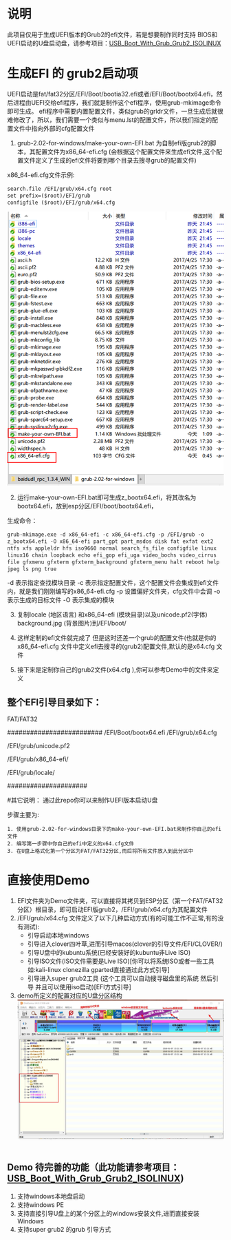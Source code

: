 # 说明
  此项目仅用于生成UEFI版本的Grub2的efi文件，若是想要制作同时支持 BIOS和UEFI启动的U盘启动盘，请参考项目：[USB_Boot_With_Grub_Grub2_ISOLINUX](https://github.com/beatfan/USB_Boot_With_Grub_Grub2_ISOLINUX.git)
  
  

# 生成EFI 的 grub2启动项

  UEFI启动是fat/fat32分区/EFI/Boot/bootia32.efi或者/EFI/Boot/bootx64.efi，然后进程由UEFI交给efi程序，我们就是制作这个efi程序，使用grub-mkimage命令即可生成。
 efi程序中需要内置配置文件，类似grub的grldr文件，一旦生成后就很难修改了，所以，我们需要一个类似与menu.lst的配置文件，所以我们指定的配置文件中指向外部的cfg配置文件

1. grub-2.02-for-windows/make-your-own-EFI.bat 为自制efi版grub2的脚本，其配置文件为x86_64-efi.cfg (会根据这个配置文件来生成efi文件,这个配置文件定义了生成的efi文件将要到哪个目录去搜寻grub的配置文件)

x86_64-efi.cfg文件示例:

```
search.file /EFI/grub/x64.cfg root  
set prefix=($root)/EFI/grub  
configfile ($root)/EFI/grub/x64.cfg  
```

![001][1]

2. 运行make-your-own-EFI.bat即可生成z_bootx64.efi，将其改名为bootx64.efi，放到esp分区/EFI/boot/bootx64.efi，

生成命令：
```
grub-mkimage.exe -d x86_64-efi -c x86_64-efi.cfg -p /EFI/grub -o z_bootx64.efi -O x86_64-efi part_gpt part_msdos disk fat exfat ext2 ntfs xfs appleldr hfs iso9660 normal search_fs_file configfile linux linux16 chain loopback echo efi_gop efi_uga video_bochs video_cirrus file gfxmenu gfxterm gfxterm_background gfxterm_menu halt reboot help jpeg ls png true 
```

-d 表示指定查找模块目录
-c 表示指定配置文件，这个配置文件会集成到efi文件内，就是我们刚刚编写的x86_64-efi.cfg
-p 设置偏好文件夹，cfg文件中会调
-o 表示生成的目标文件
-O 表示集成的模块

3. 复制locale (地区语言) 和x86_64-efi (模块目录)以及unicode.pf2(字体) background.jpg (背景图片)到/EFI/boot/

4. 这样定制的efi文件就完成了 但是这时还差一个grub的配置文件(也就是你的x86_64-efi.cfg 文件中定义efi去搜寻的(grub2)配置文件,默认的是x64.cfg 文件
5.  接下来是定制你自己的grub2文件(x64.cfg ),你可以参考Demo中的文件来定义

## 整个EFI引导目录如下：

FAT/FAT32

#########################
/EFI/Boot/bootx64.efi
/EFI/grub/x64.cfg

/EFI/grub/unicode.pf2

/EFI/grub/x86_64-efi/

/EFI/grub/locale/

#####################


#其它说明：
通过此repo你可以来制作UEFI版本启动U盘

  步骤主要为:
  
  	1. 使用grub-2.02-for-windows目录下的make-your-own-EFI.bat来制作你自己的efi文件
  	2. 编写第一步骤中你自己的efi中定义的x64.cfg文件
  	3. 在U盘上格式化第一个分区为FAT/FAT32分区,而后将所有文件放入到此分区中
	
	
# 直接使用Demo

1. EFI文件夹为Demo文件夹，可以直接将其拷贝到ESP分区（第一个FAT/FAT32分区）根目录，即可启动EFI版grub2，/EFI/grub/x64.cfg为其配置文件
2. /EFI/grub/x64.cfg 文件定义了以下几种启动方式(有的可能工作不正常,有的没有测试):
	- 引导启动本地windows
	- 引导进入clover四叶草,进而引导macos(clover的引导文件/EFI/CLOVER/)
	- 引导U盘中的kubuntu系统(已经安装好的kubuntu非Live ISO)
	- 引导ISO文件(ISO文件需要是Live ISO)[你可以将系统ISO或者一些工具如:kali-linux  clonezilla gparted直接通过此方式引导]
	- 引导进入super grub2工具 (这个工具可以自动搜寻磁盘里的系统  然后引导 并且可以使用iso启动)[EFI方式引导]
3. demo所定义的配置对应的U盘分区结构
![002][2]
  
## Demo 待完善的功能（此功能请参考项目：[USB_Boot_With_Grub_Grub2_ISOLINUX](https://github.com/beatfan/USB_Boot_With_Grub_Grub2_ISOLINUX.git))
1. 支持windows本地盘启动
2. 支持windows PE
3. 支持直接引导U盘上的某个分区上的windows安装文件,进而直接安装Windows
4. 支持super grub2 的grub 引导方式


  [1]: ./images/1515334578820.jpg
  [2]: ./images/1515334578821.jpg
